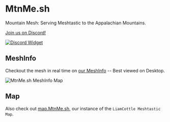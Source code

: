 # MtnMe.sh

Mountain Mesh: Serving Meshtastic to the Appalachian Mountains.

[Join us on Discord!](https://discord.gg/4WN32RHGSs)

[![Discord Widget](https://discord.com/api/guilds/1280880869296570368/widget.png?style=banner3)](https://discord.gg/4WN32RHGSs)

## MeshInfo

Checkout the mesh in real time on [our MeshInfo](https://info.MtnMe.sh) -- Best viewed on Desktop.

![MtnMe.sh MeshInfo Map](/static/meshinfo_map.png)

## Map

Also check out [map.MtnMe.sh](https://map.MtnMe.sh/), our instance of the `LiamCottle Meshtastic Map`.
